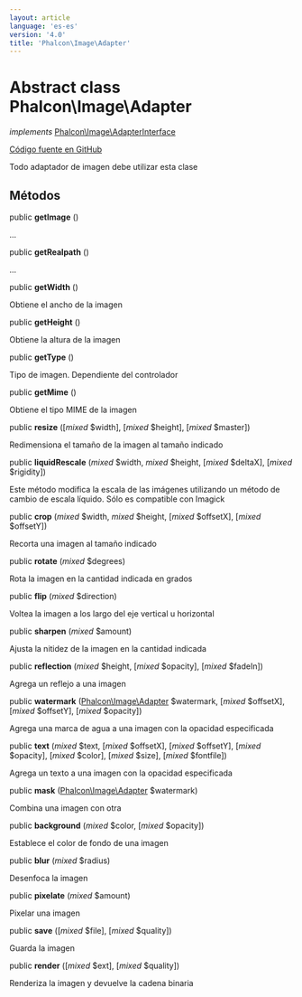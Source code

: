 ```yaml
---
layout: article
language: 'es-es'
version: '4.0'
title: 'Phalcon\Image\Adapter'
---
```


# Abstract class **Phalcon\Image\Adapter**

*implements* [Phalcon\Image\AdapterInterface](/4.0/en/api/Phalcon_Image_AdapterInterface)

<a href="https://github.com/phalcon/cphalcon/tree/v4.0.0/phalcon/image/adapter.zep" class="btn btn-default btn-sm">Código fuente en GitHub</a>

Todo adaptador de imagen debe utilizar esta clase

## Métodos

public **getImage** ()

...

public **getRealpath** ()

...

public **getWidth** ()

Obtiene el ancho de la imagen

public **getHeight** ()

Obtiene la altura de la imagen

public **getType** ()

Tipo de imagen. Dependiente del controlador

public **getMime** ()

Obtiene el tipo MIME de la imagen

public **resize** ([*mixed* $width], [*mixed* $height], [*mixed* $master])

Redimensiona el tamaño de la imagen al tamaño indicado

public **liquidRescale** (*mixed* $width, *mixed* $height, [*mixed* $deltaX], [*mixed* $rigidity])

Este método modifica la escala de las imágenes utilizando un método de cambio de escala líquido. Sólo es compatible con Imagick

public **crop** (*mixed* $width, *mixed* $height, [*mixed* $offsetX], [*mixed* $offsetY])

Recorta una imagen al tamaño indicado

public **rotate** (*mixed* $degrees)

Rota la imagen en la cantidad indicada en grados

public **flip** (*mixed* $direction)

Voltea la imagen a los largo del eje vertical u horizontal

public **sharpen** (*mixed* $amount)

Ajusta la nitidez de la imagen en la cantidad indicada

public **reflection** (*mixed* $height, [*mixed* $opacity], [*mixed* $fadeIn])

Agrega un reflejo a una imagen

public **watermark** ([Phalcon\Image\Adapter](/4.0/en/api/Phalcon_Image_Adapter) $watermark, [*mixed* $offsetX], [*mixed* $offsetY], [*mixed* $opacity])

Agrega una marca de agua a una imagen con la opacidad especificada

public **text** (*mixed* $text, [*mixed* $offsetX], [*mixed* $offsetY], [*mixed* $opacity], [*mixed* $color], [*mixed* $size], [*mixed* $fontfile])

Agrega un texto a una imagen con la opacidad especificada

public **mask** ([Phalcon\Image\Adapter](/4.0/en/api/Phalcon_Image_Adapter) $watermark)

Combina una imagen con otra

public **background** (*mixed* $color, [*mixed* $opacity])

Establece el color de fondo de una imagen

public **blur** (*mixed* $radius)

Desenfoca la imagen

public **pixelate** (*mixed* $amount)

Pixelar una imagen

public **save** ([*mixed* $file], [*mixed* $quality])

Guarda la imagen

public **render** ([*mixed* $ext], [*mixed* $quality])

Renderiza la imagen y devuelve la cadena binaria